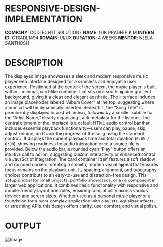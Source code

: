 # RESPONSIVE-DESIGN-IMPLEMENTATION
**COMPANY**: CODTECH IT SOLUTIONS
**NAME**: LOK PRADEEP K M
**INTERN ID**: CT04DL1494
**DOMAIN**: UI/UX
**DURATION**: 4 WEEKS 
**MENTOR**: NEELA SANTHOSH
# DESCRIPTION
The displayed image showcases a sleek and modern responsive music player web interface designed for a seamless and enjoyable user experience. Positioned at the center of the screen, the music player is built within a minimal, card-like container that sits on a soothing blue gradient background, giving it a clean and elegant aesthetic. The interface includes an image placeholder labeled “Album Cover” at the top, suggesting where album art will be dynamically inserted. Beneath it, the “Song Title” is prominently displayed in bold white text, followed by a smaller subtitle for the “Artist Name,” clearly organizing track metadata for the listener. The central element of the interface is a default HTML audio control bar that includes essential playback functionality—users can play, pause, skip, adjust volume, and track the progress of the song using the standard controls. It displays the current playback time and total duration (`0:00 / 0:00`), showing readiness for audio interaction once a source file is provided. Below the audio bar, a rounded cyan “Play” button offers an intuitive call to action, suggesting custom interactivity or enhanced control via JavaScript integration. The card container itself features a soft shadow and rounded corners, creating a smooth, modern visual appeal that ensures focus remains on the playback unit. Its spacing, alignment, and typography choices contribute to an easy-to-use and distraction-free design. This setup is ideal for small projects, portfolio showcases, or as a component in larger web applications. It combines basic functionality with responsive and mobile-friendly layout principles, ensuring compatibility across various devices and screen sizes. Whether used as a personal music player or a foundation for a more complex application with playlists, equalizer effects, or streaming APIs, this design offers clarity, user comfort, and visual polish.
# OUTPUT

![Image](https://github.com/user-attachments/assets/bb266d8b-db62-4325-84f9-24addc0d33b1)
